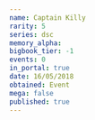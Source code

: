 ```yaml
---
name: Captain Killy
rarity: 5
series: dsc
memory_alpha:
bigbook_tier: -1
events: 0
in_portal: true
date: 16/05/2018
obtained: Event
mega: false
published: true
---
```



